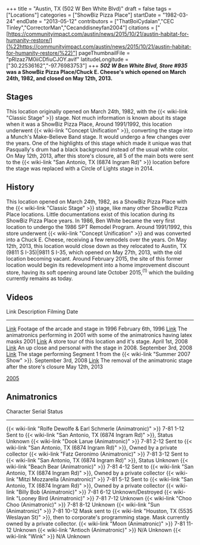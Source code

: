 +++
title = "Austin, TX (502 W Ben White Blvd)"
draft = false
tags = ["Locations"]
categories = ["ShowBiz Pizza Place"]
startDate = "1982-03-24"
endDate = "2013-05-12"
contributors = ["ThatBoiCydalan","CEC Tinley","CorrectorMan","Cecanddisneyfan2004"]
citations = ["[https://communityimpact.com/austin/news/2015/10/21/austin-habitat-for-humanity-restore/](%22https://communityimpact.com/austin/news/2015/10/21/austin-habitat-for-humanity-restore/%22)"]
pageThumbnailFile = "pRlzaz7M0iiCDfiuCJOY.avif"
latitudeLongitude = ["30.22536162","-97.76983753"]
+++
***502 W Ben White Blvd, Store #935* was a ShowBiz Pizza Place/Chuck E. Cheese's which opened on March 24th, 1982, and closed on May 12th, 2013.**

## Stages

This location originally opened on March 24th, 1982, with the {{< wiki-link "Classic Stage" >}} stage. Not much information is known about its stage when it was a ShowBiz Pizza Place,
Around 1991/1992, this location underwent {{< wiki-link "Concept Unification" >}}, converting the stage into a Munch's Make-Believe Band stage. It would undergo a few changes over the years. One of the highlights of this stage which made it unique was that Pasqually's drum had a black background instead of the usual white color.
On May 12th, 2013, after this store's closure, all 5 of the main bots were sent to the {{< wiki-link "San Antonio, TX (6874 Ingram Rd)" >}} location before the stage was replaced with a Circle of Lights stage in 2014.

## History

This location opened on March 24th, 1982, as a ShowBiz Pizza Place with the {{< wiki-link "Classic Stage" >}} stage, like many other ShowBiz Pizza Place locations. Little documentations exist of this location during its ShowBiz Pizza Place years.
In 1986, Ben White became the very first location to undergo the 1986 SPT Remodel Program.
Around 1991/1992, this store underwent {{< wiki-link "Concept Unification" >}} and was converted into a Chuck E. Cheese, receiving a few remodels over the years.
On May 12th, 2013, this location would close down as they relocated to Austin, TX (9811 S I-35)|9811 S I-35, which opened on May 27th, 2013, with the old location becoming vacant.
Around February 2015, the site of this former location would begin its redevelopment into a home improvement discount store, having its soft opening around late October 2015,<sup>(1)</sup> which the building currently remains as today.

## Videos

  Link                                         Description                                                                            Filming Date
  -------------------------------------------- -------------------------------------------------------------------------------------- ---------------------
  [Link](https://youtu.be/4kF4RW5l3o4&t=26s)   Footage of the arcade and stage in 1996                                                February 6th, 1996
  [Link](https://vimeo.com/765145216)          The animatronics performing in 2001 with some of the animatronics having latex masks   2001
  [Link](https://youtu.be/0W5j74F1-oU)         A store tour of this location and it's stage.                                         April 1st, 2008
  [Link](https://youtu.be/VT0NODstZAg)         An up close and personal with the stage in 2008.                                       September 3rd, 2008
  [Link](https://youtu.be/XY-gq584Ac4)         The stage performing Segment 1 from the {{< wiki-link "Summer 2007 Show" >}}.      September 3rd, 2008
  [Link](https://youtu.be/EHAjiG4Khns)         The removal of the animatronic stage after the store's closure                        May 12th, 2013

[2005](https://www.showbizpizza.com/photos/cec/tx_benwhite/index.html)

## Animatronics

  Character                                                             Serial       Status
  --------------------------------------------------------------------- ------------ -----------------------------------------------------------------------------------------------------------------------------------------------------------
  {{< wiki-link "Rolfe Dewolfe & Earl Schmerle (Animatronic)" >}}   7-81 1-12    Sent to {{< wiki-link "San Antonio, TX (6874 Ingram Rd)" >}}, Status Unknown
  {{< wiki-link "Dook Larue (Animatronic)" >}}                      7-81 2-12    Sent to {{< wiki-link "San Antonio, TX (6874 Ingram Rd)" >}}, Owned by a private collector
  {{< wiki-link "Fatz Geronimo (Animatronic)" >}}                   7-81 3-12    Sent to {{< wiki-link "San Antonio, TX (6874 Ingram Rd)" >}}, Status Unknown
  {{< wiki-link "Beach Bear (Animatronic)" >}}                      7-81 4-12    Sent to {{< wiki-link "San Antonio, TX (6874 Ingram Rd)" >}}, Owned by a private collector
  {{< wiki-link "Mitzi Mozzarella (Animatronic)" >}}                7-81 5-12    Sent to {{< wiki-link "San Antonio, TX (6874 Ingram Rd)" >}}, Owned by a private collector
  {{< wiki-link "Billy Bob (Animatronic)" >}}                       7-81 6-12    Unknown/Destroyed
  {{< wiki-link "Looney Bird (Animatronic)" >}}                     7-81 7-12    Unknown
  {{< wiki-link "Choo Choo (Animatronic)" >}}                       7-81 8-12    Unknown
  {{< wiki-link "Sun (Animatronic)" >}}                             7-81 10-12   Mask sent to {{< wiki-link "Houston, TX (5535 Weslayan St)" >}}, then to corporate's programming stage. Mask currently owned by a private collector.
  {{< wiki-link "Moon (Animatronic)" >}}                            7-81 11-12   Unknown
  {{< wiki-link "Antioch (Animatronic)" >}}                         N/A          Unknown
  {{< wiki-link "Wink" >}}                                          N/A          Unknown
